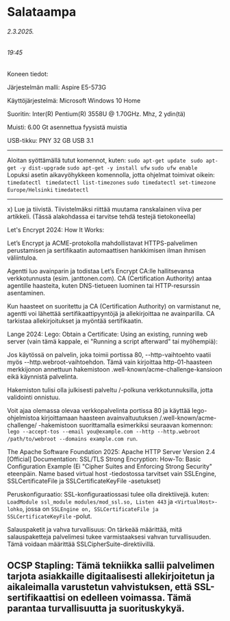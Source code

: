 Salataampa
===
###### 2.3.2025.
###### 19:45

Koneen tiedot: 

Järjestelmän malli: Aspire E5-573G

Käyttöjärjestelmä: Microsoft Windows 10 Home

Suoritin: Inter(R) Pentium(R) 3558U @ 1.70GHz. Mhz, 2 ydin(tä)

Muisti: 6.00 Gt asennettua fyysistä muistia

 USB-tikku: PNY 32 GB USB 3.1

-----
Aloitan syöttämällä tutut komennot, kuten: ```sudo apt-get update ``` ``` sudo apt-get -y dist-upgrade ``` ``` sudo apt-get -y install ufw ``` ```sudo ufw enable ```  
Lopuksi asetin aikavyöhykkeen komennolla, jotta ohjelmat toimivat oikein: ```timedatectl ``` ```timedatectl list-timezones``` ``` sudo timedatectl set-timezone Europe/Helsinki ```
```timedatectl ```

-----
x) Lue ja tiivistä. Tiivistelmäksi riittää muutama ranskalainen viiva per artikkeli. (Tässä alakohdassa ei tarvitse tehdä testejä tietokoneella)

Let's Encrypt 2024: How It Works:

Let’s Encrypt ja ACME-protokolla mahdollistavat HTTPS-palvelimen perustamisen ja sertifikaatin automaattisen hankkimisen ilman ihmisen väliintuloa.

 Agentti luo avainparin ja todistaa Let’s Encrypt CA:lle hallitsevansa verkkotunnusta (esim. janttonen.com). CA (Certification Authority) antaa agentille haasteita, kuten DNS-tietueen luominen tai HTTP-resurssin asentaminen.
 
 Kun haasteet on suoritettu ja CA (Certification Authority) on varmistanut ne, agentti voi lähettää sertifikaattipyyntöjä ja allekirjoittaa ne avainparilla. CA tarkistaa allekirjoitukset ja myöntää sertifikaatin.

Lange 2024: Lego: Obtain a Certificate: Using an existing, running web server (vain tämä kappale, ei "Running a script afterward" tai myöhempiä):

Jos käytössä on palvelin, joka toimii portissa 80, --http-vaihtoehto vaatii myös --http.webroot-vaihtoehdon. Tämä vain kirjoittaa http-01-haasteen merkkijonon annettuun hakemistoon .well-known/acme-challenge-kansioon eikä käynnistä palvelinta.

Hakemiston tulisi olla julkisesti palveltu /-polkuna verkkotunnuksilla, jotta validointi onnistuu.

Voit ajaa olemassa olevaa verkkopalvelinta portissa 80 ja käyttää lego-ohjelmistoa kirjoittamaan haasteen avainvaltuutuksen <webroot dir>/.well-known/acme-challenge/ -hakemistoon suorittamalla esimerkiksi seuraavan komennon: ```lego --accept-tos --email you@example.com --http --http.webroot /path/to/webroot --domains example.com run```.

The Apache Software Foundation 2025: Apache HTTP Server Version 2.4 [Official] Documentation: SSL/TLS Strong Encryption: How-To: Basic Configuration Example (Ei "Cipher Suites and Enforcing Strong Security" eteenpäin. Name based virtual host -tiedostossa tarvitset vain SSLEngine, SSLCertificateFile ja SSLCertificateKeyFile -asetukset)

Peruskonfiguraatio: SSL-konfiguraatiossasi tulee olla direktiivejä. kuten: ```LoadModule ssl_module modules/mod_ssl.so, Listen 443``` ja ```<VirtualHost>-lohko```, jossa on ```SSLEngine on, SSLCertificateFile ja SSLCertificateKeyFile``` -polut.

Salauspaketit ja vahva turvallisuus: On tärkeää määrittää, mitä salauspaketteja palvelimesi tukee varmistaaksesi vahvan turvallisuuden. Tämä voidaan määrittää SSLCipherSuite-direktiivillä.

OCSP Stapling: Tämä tekniikka sallii palvelimen tarjota asiakkaille digitaalisesti allekirjoitetun ja aikaleimalla varustetun vahvistuksen, että SSL-sertifikaattisi on edelleen voimassa. Tämä parantaa turvallisuutta ja suorituskykyä.
----


